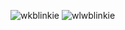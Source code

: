 ![wkblinkie](https://media.discordapp.net/attachments/646180831471337482/1338277937778262016/blinkiesCafe-iU.gif?ex=67aa7ff4&is=67a92e74&hm=f0505a0763928931a646794dfcb35cc7e60b92a1f8b41b808aa8b0714301fce0&=&width=450&height=60) ![wlwblinkie](https://media.discordapp.net/attachments/646180831471337482/1338279323496484915/blinkiesCafe-sL.gif?ex=67aa813e&is=67a92fbe&hm=ff517de89a1181f1ac1ce4c9827876aec922161d1071d4e389c1523462eb1a18&=&width=450&height=60)
